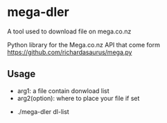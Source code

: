 mega-dler
=========

A tool used to download file on mega.co.nz

Python library for the Mega.co.nz API that come form https://github.com/richardasaurus/mega.py

Usage
-----

* arg1: a file contain donwload list
* arg2(option): where to place your file if set

- ./mega-dler dl-list


